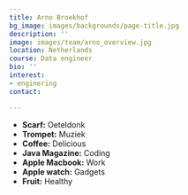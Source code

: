```yaml
---
title: Arno Broekhof
bg_image: images/backgrounds/page-title.jpg
description: ''
image: images/team/arno_overview.jpg
location: Netherlands
course: Data engineer
bio: ''
interest:
- enginering
contact: 

---
```

* **Scarf:** Oeteldonk
* **Trompet:** Muziek
* **Coffee:** Delicious
* **Java Magazine:** Coding
* **Apple Macbook:** Work
* **Apple watch:** Gadgets
* **Fruit:** Healthy
